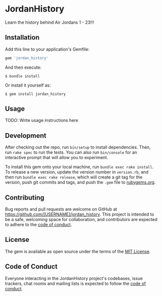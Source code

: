 # JordanHistory

Learn the history behind Air Jordans 1 - 23!!!


## Installation

Add this line to your application's Gemfile:

```ruby
gem 'jordan_history'
```

And then execute:

    $ bundle install

Or install it yourself as:

    $ gem install jordan_history

## Usage

TODO: Write usage instructions here

## Development

After checking out the repo, run `bin/setup` to install dependencies. Then, run `rake spec` to run the tests. You can also run `bin/console` for an interactive prompt that will allow you to experiment.

To install this gem onto your local machine, run `bundle exec rake install`. To release a new version, update the version number in `version.rb`, and then run `bundle exec rake release`, which will create a git tag for the version, push git commits and tags, and push the `.gem` file to [rubygems.org](https://rubygems.org).

## Contributing

Bug reports and pull requests are welcome on GitHub at https://github.com/[USERNAME]/jordan_history. This project is intended to be a safe, welcoming space for collaboration, and contributors are expected to adhere to the [code of conduct](https://github.com/[USERNAME]/jordan_history/blob/master/CODE_OF_CONDUCT.md).


## License

The gem is available as open source under the terms of the [MIT License](https://opensource.org/licenses/MIT).

## Code of Conduct

Everyone interacting in the JordanHistory project's codebases, issue trackers, chat rooms and mailing lists is expected to follow the [code of conduct](https://github.com/[USERNAME]/jordan_history/blob/master/CODE_OF_CONDUCT.md).

